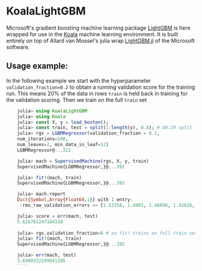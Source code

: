 # KoalaLightGBM

Microsoft's gradient boosting machine learning package
[LightGBM](https://github.com/Microsoft/LightGBM) is here wrapped for
use in the [Koala](https://github.com/ablaom/Koala.jl) machine
learning environment. It is built entirely on top of Allard van Mossel's
julia wrap [LightGBM.jl](https://github.com/Allardvm/LightGBM.jl)
of the Microsoft software.

## Usage example:

In the following example we start with the hyperparameter `validation_fraction=0.2` to obtain a running validation score for the training run. This means 20% of the data in rows `train` is held back in training for the validation scoring. Then we train on the full `train` set

````julia
    julia> using KoalaLightGBM
    julia> using Koala
    julia> const X, y = load_boston();
    julia> const train, test = split(1:length(y), 0.8); # 80:20 split
    julia> rgs = LGBMRegressor(validation_fraction = 0.2,
    num_iterations=100,
    num_leaves=2, min_data_in_leaf=12)
    LGBMRegressor@...312

    julia> mach = SupervisedMachine(rgs, X, y, train)
    SupervisedMachine{LGBMRegressor,}@...392

    julia> fit!(mach, train)
    SupervisedMachine{LGBMRegressor,}@...392

    julia> mach.report
    Dict{Symbol,Array{Float64,1}} with 1 entry:
     :rms_raw_validation_errors => [1.53358, 1.4901, 1.46696, 1.42826, 1.41359,…

    julia> score = err(mach, test)
    5.626761247184338
    
    julia> rgs.validation_fraction=0 # so fit! trains on full train set
    julia> fit!(mach, train)
    SupervisedMachine{LGBMRegressor,}@...392

    julia> err(mach, test)
    3.6908332199941105
    ````



